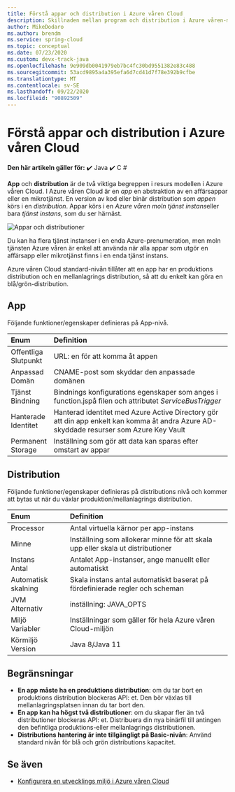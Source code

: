 ```yaml
---
title: Förstå appar och distribution i Azure våren Cloud
description: Skillnaden mellan program och distribution i Azure våren-molnet.
author: MikeDodaro
ms.author: brendm
ms.service: spring-cloud
ms.topic: conceptual
ms.date: 07/23/2020
ms.custom: devx-track-java
ms.openlocfilehash: 9e909db0041979eb7bc4fc30bd9551382e83c488
ms.sourcegitcommit: 53acd9895a4a395efa6d7cd41d7f78e392b9cfbe
ms.translationtype: MT
ms.contentlocale: sv-SE
ms.lasthandoff: 09/22/2020
ms.locfileid: "90892509"
---
```

# <a name="understand-app-and-deployment-in-azure-spring-cloud"></a>Förstå appar och distribution i Azure våren Cloud

**Den här artikeln gäller för:** ✔️ Java ✔️ C #

**App** och **distribution** är de två viktiga begreppen i resurs modellen i Azure våren Cloud. I Azure våren Cloud är en *app* en abstraktion av en affärsappar eller en mikrotjänst.  En version av kod eller binär distribution som *appen* körs i en *distribution*.  Appar körs i en *Azure våren moln tjänst instans*eller bara *tjänst instans*, som du ser härnäst.

 ![Appar och distributioner](./media/spring-cloud-app-and-deployment/app-deployment-rev.png)

Du kan ha flera tjänst instanser i en enda Azure-prenumeration, men moln tjänsten Azure våren är enkel att använda när alla appar som utgör en affärsapp eller mikrotjänst finns i en enda tjänst instans.

Azure våren Cloud standard-nivån tillåter att en app har en produktions distribution och en mellanlagrings distribution, så att du enkelt kan göra en blå/grön-distribution.

## <a name="app"></a>App
Följande funktioner/egenskaper definieras på App-nivå.

| Enum | Definition |
|:--|:----------------|
| Offentliga</br>Slutpunkt | URL: en för att komma åt appen |
| Anpassad</br>Domän | CNAME-post som skyddar den anpassade domänen |
| Tjänst</br>Bindning | Bindnings konfigurations egenskaper som anges i function.jspå filen och attributet *ServiceBusTrigger* |
| Hanterade</br>Identitet | Hanterad identitet med Azure Active Directory gör att din app enkelt kan komma åt andra Azure AD-skyddade resurser som Azure Key Vault |
| Permanent</br>Storage | Inställning som gör att data kan sparas efter omstart av appar |

## <a name="deployment"></a>Distribution

Följande funktioner/egenskaper definieras på distributions nivå och kommer att bytas ut när du växlar produktion/mellanlagrings distribution.

| Enum | Definition |
|:--|:----------------|
| Processor | Antal virtuella kärnor per app-instans |
| Minne | Inställning som allokerar minne för att skala upp eller skala ut distributioner |
| Instans</br>Antal | Antalet App-instanser, ange manuellt eller automatiskt |
| Automatisk skalning | Skala instans antal automatiskt baserat på fördefinierade regler och scheman |
| JVM</br>Alternativ | inställning: JAVA_OPTS |
| Miljö</br>Variabler | Inställningar som gäller för hela Azure våren Cloud-miljön |
| Körmiljö</br>Version | Java 8/Java 11|

## <a name="restrictions"></a>Begränsningar

* **En app måste ha en produktions distribution**: om du tar bort en produktions distribution blockeras API: et. Den bör växlas till mellanlagringsplatsen innan du tar bort den.
* **En app kan ha högst två distributioner**: om du skapar fler än två distributioner blockeras API: et. Distribuera din nya binärfil till antingen den befintliga produktions-eller mellanlagrings distributionen.
* **Distributions hantering är inte tillgängligt på Basic-nivån**: Använd standard nivån för blå och grön distributions kapacitet.

## <a name="see-also"></a>Se även
* [Konfigurera en utvecklings miljö i Azure våren Cloud](spring-cloud-howto-staging-environment.md)
